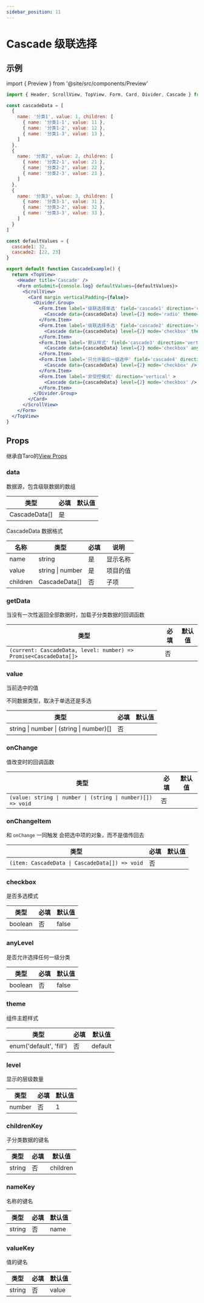 ```yaml
---
sidebar_position: 11
---
```


# Cascade 级联选择

## 示例

import { Preview } from '@site/src/components/Preview'

<Preview name='Cascade' />

```jsx
import { Header, ScrollView, TopView, Form, Card, Divider, Cascade } from '@/duxuiExample'

const cascadeData = [
  {
    name: '分类1', value: 1, children: [
      { name: '分类1-1', value: 11 },
      { name: '分类1-2', value: 12 },
      { name: '分类1-3', value: 13 },
    ]
  },
  {
    name: '分类2', value: 2, children: [
      { name: '分类2-1', value: 21 },
      { name: '分类2-2', value: 22 },
      { name: '分类2-3', value: 23 },
    ]
  },
  {
    name: '分类3', value: 3, children: [
      { name: '分类3-1', value: 31 },
      { name: '分类3-2', value: 32 },
      { name: '分类3-3', value: 33 },
    ]
  }
]

const defaultValues = {
  cascade1: 32,
  cascade2: [22, 23]
}

export default function CascadeExample() {
  return <TopView>
    <Header title='Cascade' />
    <Form onSubmit={console.log} defaultValues={defaultValues}>
      <ScrollView>
        <Card margin verticalPadding={false}>
          <Divider.Group>
            <Form.Item label='级联选择单选' field='cascade1' direction='vertical' >
              <Cascade data={cascadeData} level={2} mode='radio' theme='fill' anyLevel />
            </Form.Item>
            <Form.Item label='级联选择多选' field='cascade2' direction='vertical' >
              <Cascade data={cascadeData} level={2} mode='checkbox' theme='fill' anyLevel />
            </Form.Item>
            <Form.Item label='默认样式' field='cascade3' direction='vertical' >
              <Cascade data={cascadeData} level={2} mode='checkbox' anyLevel />
            </Form.Item>
            <Form.Item label='只允许最后一级选中' field='cascade4' direction='vertical' >
              <Cascade data={cascadeData} level={2} mode='checkbox' />
            </Form.Item>
            <Form.Item label='非受控模式' direction='vertical' >
              <Cascade data={cascadeData} level={2} mode='checkbox' />
            </Form.Item>
          </Divider.Group>
        </Card>
      </ScrollView>
    </Form>
  </TopView>
}
```

## Props

继承自Taro的[View Props](https://nervjs.github.io/taro-docs/docs/components/viewContainer/view#viewprops)

### data

数据源，包含级联数据的数组

| 类型 | 必填 | 默认值 |
| ---- | -------- | ------- |
| CascadeData[] | 是 |  |

CascadeData 数据格式

| 名称 | 类型 | 必填 | 说明 |
| ---- | ---- | -------- | ------- |
| name | string | 是 | 显示名称 |
| value | string \| number | 是 | 项目的值 |
| children | CascadeData[] | 否 | 子项 |

### getData

当没有一次性返回全部数据时，加载子分类数据的回调函数

| 类型 | 必填 | 默认值 |
| ---- | -------- | ------- |
| `(current: CascadeData, level: number) => Promise<CascadeData[]>` | 否 |  |

### value

当前选中的值

不同数据类型，取决于单选还是多选

| 类型 | 必填 | 默认值 |
| ---- | -------- | ------- |
| string \| number \| (string \| number)[] | 否 |  |

### onChange

值改变时的回调函数

| 类型 | 必填 | 默认值 |
| ---- | -------- | ------- |
| `(value: string \| number \| (string \| number)[]) => void` | 否 |  |

### onChangeItem

和 `onChange` 一同触发 会把选中项的对象，而不是值传回去

| 类型 | 必填 | 默认值 |
| ---- | -------- | ------- |
| `(item: CascadeData \| CascadeData[]) => void` | 否 |  |

### checkbox

是否多选模式

| 类型 | 必填 | 默认值 |
| ---- | -------- | ------- |
| boolean | 否 | false |

### anyLevel

是否允许选择任何一级分类

| 类型 | 必填 | 默认值 |
| ---- | -------- | ------- |
| boolean | 否 | false |

### theme

组件主题样式

| 类型 | 必填 | 默认值 |
| ---- | -------- | ------- |
| enum('default', 'fill') | 否 | default |

### level

显示的层级数量

| 类型 | 必填 | 默认值 |
| ---- | -------- | ------- |
| number | 否 | 1 |

### childrenKey

子分类数据的键名

| 类型 | 必填 | 默认值 |
| ---- | -------- | ------- |
| string | 否 | children |

### nameKey

名称的键名

| 类型 | 必填 | 默认值 |
| ---- | -------- | ------- |
| string | 否 | name |

### valueKey

值的键名

| 类型 | 必填 | 默认值 |
| ---- | -------- | ------- |
| string | 否 | value |